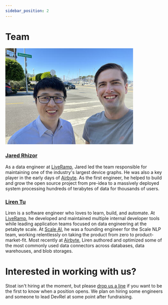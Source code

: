```yaml
---
sidebar_position: 2
---
```


# Team

![co-founders](../../static/img/cofounders_400px.jpeg)

### [Jared Rhizor](https://www.linkedin.com/in/jrhizor/)

As a data engineer at [LiveRamp](https://liveramp.com), Jared led the team responsible for maintaining one of the industry's largest device graphs. 
He was also a key player in the early days of [Airbyte](https://airbyte.com).
As the first engineer, he helped to build and grow the open source project from pre-idea to a massively deployed system processing hundreds of terabytes of data for thousands of users.

### [Liren Tu](https://www.linkedin.com/in/tuliren/)

Liren is a software engineer who loves to learn, build, and automate.
At [LiveRamp](https://liveramp.com), he developed and maintained multiple internal developer tools while leading application teams focused on data engineering at the petabyte scale. 
At [Scale AI](https://scale.com), he was a founding engineer for the Scale NLP team, working relentlessly on taking the product from zero to product-market-fit.
Most recently at [Airbyte](https://airbyte.com), Liren authored and optimized some of the most commonly used data connectors across databases, data warehouses, and blob storages.

# Interested in working with us?

Stoat isn't hiring at the moment, but please [drop us a line](mailto:contact@stoat.dev) if you want to be the first to know when a position opens.
We plan on hiring some engineers and someone to lead DevRel at some point after fundraising.
